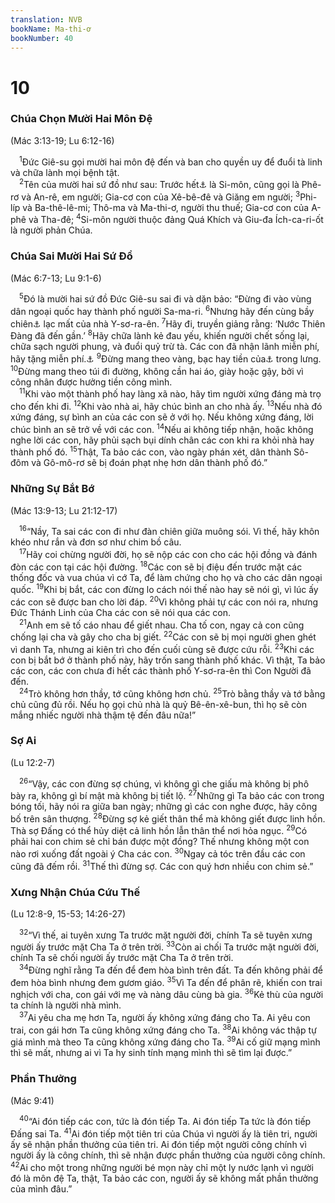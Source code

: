 ```yaml
---
translation: NVB
bookName: Ma-thi-ơ 
bookNumber: 40
---
```


<div class="title"><h1>10</h1><h3>Chúa Chọn Mười Hai Môn Đệ </h3><p>(Mác 3:13-19; Lu 6:12-16) </p></div>
<span class="verse mat_10_1"> <sup>1</sup>Đức Giê-su gọi mười hai môn đệ đến và ban cho quyền uy để đuổi tà linh và chữa lành mọi bệnh tật. <br/></span>
<span class="verse mat_10_2"> <sup>2</sup>Tên của mười hai sứ đồ như sau: Trước hết<a data-toggle="tooltip" data-placement="bottom" title="Ctd: đầu tiên">⚓</a> là Si-môn, cũng gọi là Phê-rơ và An-rê, em người; Gia-cơ con của Xê-bê-đê và Giăng em người; </span>
<span class="verse mat_10_3"><sup>3</sup>Phi-líp và Ba-thê-lê-mi; Thô-ma và Ma-thi-ơ, người thu thuế; Gia-cơ con của A-phê và Tha-đê; </span>
<span class="verse mat_10_4"><sup>4</sup>Si-môn người thuộc đảng Quá Khích và Giu-đa Ích-ca-ri-ốt là người phản Chúa. <br/></span>
<div class="title"><h3>Chúa Sai Mười Hai Sứ Đồ </h3><p>(Mác 6:7-13; Lu 9:1-6) </p></div>
<span class="verse mat_10_5"> <sup>5</sup>Đó là mười hai sứ đồ Đức Giê-su sai đi và dặn bảo: “Đừng đi vào vùng dân ngoại quốc hay thành phố người Sa-ma-ri. </span>
<span class="verse mat_10_6"><sup>6</sup>Nhưng hãy đến cùng bầy chiên<a data-toggle="tooltip" data-placement="bottom" title="Ctd: bầy cừu">⚓</a> lạc mất của nhà Y-sơ-ra-ên. </span>
<span class="verse mat_10_7"><sup>7</sup>Hãy đi, truyền giảng rằng: ‘Nước Thiên Đàng đã đến gần.’ </span>
<span class="verse mat_10_8"><sup>8</sup>Hãy chữa lành kẻ đau yếu, khiến người chết sống lại, chữa sạch người phung, và đuổi quỷ trừ tà. Các con đã nhận lãnh miễn phí, hãy tặng miễn phí.<a data-toggle="tooltip" data-placement="bottom" title="Nt: Quà nhận không hãy cho không">⚓</a></span>
<span class="verse mat_10_9"><sup>9</sup>Đừng mang theo vàng, bạc hay tiền của<a data-toggle="tooltip" data-placement="bottom" title="Nt: Đừng mang theo vàng bạc, tiền đồng trong lưng">⚓</a> trong lưng. </span>
<span class="verse mat_10_10"><sup>10</sup>Đừng mang theo túi đi đường, không cần hai áo, giày hoặc gậy, bởi vì công nhân được hưởng tiền công mình. <br/></span>
<span class="verse mat_10_11"> <sup>11</sup>Khi vào một thành phố hay làng xã nào, hãy tìm người xứng đáng mà trọ cho đến khi đi. </span>
<span class="verse mat_10_12"><sup>12</sup>Khi vào nhà ai, hãy chúc bình an cho nhà ấy. </span>
<span class="verse mat_10_13"><sup>13</sup>Nếu nhà đó xứng đáng, sự bình an của các con sẽ ở với họ. Nếu không xứng đáng, lời chúc bình an sẽ trở về với các con. </span>
<span class="verse mat_10_14"><sup>14</sup>Nếu ai không tiếp nhận, hoặc không nghe lời các con, hãy phủi sạch bụi dính chân các con khi ra khỏi nhà hay thành phố đó. </span>
<span class="verse mat_10_15"><sup>15</sup>Thật, Ta bảo các con, vào ngày phán xét, dân thành Sô-đôm và Gô-mô-rơ sẽ bị đoán phạt nhẹ hơn dân thành phố đó.” <br/></span>
<div class="title"><h3>Những Sự Bắt Bớ </h3><p>(Mác 13:9-13; Lu 21:12-17) </p></div>
<span class="verse mat_10_16"> <sup>16</sup>“Nầy, Ta sai các con đi như đàn chiên giữa muông sói. Vì thế, hãy khôn khéo như rắn và đơn sơ như chim bồ câu. <br/></span>
<span class="verse mat_10_17"> <sup>17</sup>Hãy coi chừng người đời, họ sẽ nộp các con cho các hội đồng và đánh đòn các con tại các hội đường. </span>
<span class="verse mat_10_18"><sup>18</sup>Các con sẽ bị điệu đến trước mặt các thống đốc và vua chúa vì cớ Ta, để làm chứng cho họ và cho các dân ngoại quốc. </span>
<span class="verse mat_10_19"><sup>19</sup>Khi bị bắt, các con đừng lo cách nói thế nào hay sẽ nói gì, vì lúc ấy các con sẽ được ban cho lời đáp. </span>
<span class="verse mat_10_20"><sup>20</sup>Vì không phải tự các con nói ra, nhưng Đức Thánh Linh của Cha các con sẽ nói qua các con. <br/></span>
<span class="verse mat_10_21"> <sup>21</sup>Anh em sẽ tố cáo nhau để giết nhau. Cha tố con, ngay cả con cũng chống lại cha và gây cho cha bị giết. </span>
<span class="verse mat_10_22"><sup>22</sup>Các con sẽ bị mọi người ghen ghét vì danh Ta, nhưng ai kiên trì cho đến cuối cùng sẽ được cứu rỗi. </span>
<span class="verse mat_10_23"><sup>23</sup>Khi các con bị bắt bớ ở thành phố này, hãy trốn sang thành phố khác. Vì thật, Ta bảo các con, các con chưa đi hết các thành phố Y-sơ-ra-ên thì Con Người đã đến. <br/></span>
<span class="verse mat_10_24"> <sup>24</sup>Trò không hơn thầy, tớ cũng không hơn chủ. </span>
<span class="verse mat_10_25"><sup>25</sup>Trò bằng thầy và tớ bằng chủ cũng đủ rồi. Nếu họ gọi chủ nhà là quỷ Bê-ên-xê-bun, thì họ sẽ còn mắng nhiếc người nhà thậm tệ đến đâu nữa!” <br/></span>
<div class="title"><h3>Sợ Ai </h3><p>(Lu 12:2-7) </p></div>
<span class="verse mat_10_26"> <sup>26</sup>“Vậy, các con đừng sợ chúng, vì không gì che giấu mà không bị phô bày ra, không gì bí mật mà không bị tiết lộ. </span>
<span class="verse mat_10_27"><sup>27</sup>Những gì Ta bảo các con trong bóng tối, hãy nói ra giữa ban ngày; những gì các con nghe được, hãy công bố trên sân thượng. </span>
<span class="verse mat_10_28"><sup>28</sup>Đừng sợ kẻ giết thân thể mà không giết được linh hồn. Thà sợ Đấng có thể hủy diệt cả linh hồn lẫn thân thể nơi hỏa ngục. </span>
<span class="verse mat_10_29"><sup>29</sup>Có phải hai con chim sẻ chỉ bán được một đồng? Thế nhưng không một con nào rơi xuống đất ngoài ý Cha các con. </span>
<span class="verse mat_10_30"><sup>30</sup>Ngay cả tóc trên đầu các con cũng đã đếm rồi. </span>
<span class="verse mat_10_31"><sup>31</sup>Thế thì đừng sợ. Các con quý hơn nhiều con chim sẻ.” <br/></span>
<div class="title"><h3>Xưng Nhận Chúa Cứu Thế </h3><p>(Lu 12:8-9, 15-53; 14:26-27) </p></div>
<span class="verse mat_10_32"> <sup>32</sup>“Vì thế, ai tuyên xưng Ta trước mặt người đời, chính Ta sẽ tuyên xưng người ấy trước mặt Cha Ta ở trên trời. </span>
<span class="verse mat_10_33"><sup>33</sup>Còn ai chối Ta trước mặt người đời, chính Ta sẽ chối người ấy trước mặt Cha Ta ở trên trời. <br/></span>
<span class="verse mat_10_34"> <sup>34</sup>Đừng nghĩ rằng Ta đến để đem hòa bình trên đất. Ta đến không phải để đem hòa bình nhưng đem gươm giáo. </span>
<span class="verse mat_10_35"><sup>35</sup>Vì Ta đến để phân rẽ, khiến con trai nghịch với cha, con gái với mẹ và nàng dâu cùng bà gia. </span>
<span class="verse mat_10_36"><sup>36</sup>Kẻ thù của người ta chính là người nhà mình. <br/></span>
<span class="verse mat_10_37"> <sup>37</sup>Ai yêu cha mẹ hơn Ta, người ấy không xứng đáng cho Ta. Ai yêu con trai, con gái hơn Ta cũng không xứng đáng cho Ta. </span>
<span class="verse mat_10_38"><sup>38</sup>Ai không vác thập tự giá mình mà theo Ta cũng không xứng đáng cho Ta. </span>
<span class="verse mat_10_39"><sup>39</sup>Ai cố giữ mạng mình thì sẽ mất, nhưng ai vì Ta hy sinh tính mạng mình thì sẽ tìm lại được.” <br/></span>
<div class="title"><h3>Phần Thưởng </h3><p>(Mác 9:41) </p></div>
<span class="verse mat_10_40"> <sup>40</sup>“Ai đón tiếp các con, tức là đón tiếp Ta. Ai đón tiếp Ta tức là đón tiếp Đấng sai Ta. </span>
<span class="verse mat_10_41"><sup>41</sup>Ai đón tiếp một tiên tri của Chúa vì người ấy là tiên tri, người ấy sẽ nhận phần thưởng của tiên tri. Ai đón tiếp một người công chính vì người ấy là công chính, thì sẽ nhận được phần thưởng của người công chính. </span>
<span class="verse mat_10_42"><sup>42</sup>Ai cho một trong những người bé mọn này chỉ một ly nước lạnh vì người đó là môn đệ Ta, thật, Ta bảo các con, người ấy sẽ không mất phần thưởng của mình đâu.” <br/></span>
